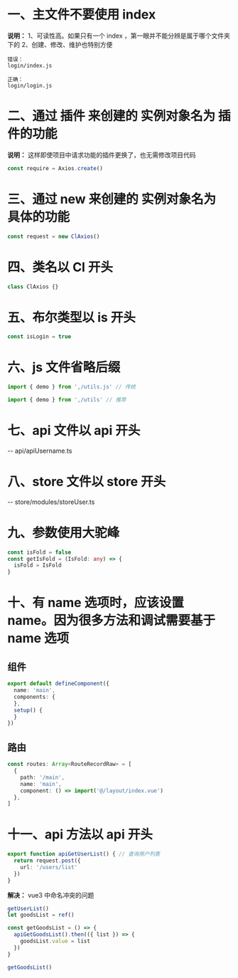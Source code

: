 # 一、主文件不要使用 index
  **说明：** 
  1、可读性高。如果只有一个 index ，第一眼并不能分辨是属于哪个文件夹下的
  2、创建、修改、维护也特别方便

  ```
  错误：
  login/index.js

  正确：
  login/login.js
  ```

# 二、通过 插件 来创建的 实例对象名为 插件的功能
  **说明：** 这样即使项目中请求功能的插件更换了，也无需修改项目代码

  ```js
  const require = Axios.create()
  ```

# 三、通过 new 来创建的 实例对象名为 具体的功能
  ```js
  const request = new ClAxios()
  ```

# 四、类名以 Cl 开头
  ```js
  class ClAxios {}
  ```

# 五、布尔类型以 is 开头
  ```js
  const isLogin = true
  ```

# 六、js 文件省略后缀
  ```js
  import { demo } from ',/utils.js' // 传统

  import { demo } from ',/utils' // 推荐
  ```

# 七、api 文件以 api 开头
  -- api/apiUsername.ts

# 八、store 文件以 store 开头
  -- store/modules/storeUser.ts

# 九、参数使用大驼峰
  ```ts
  const isFold = false
  const getIsFold = (IsFold: any) => {
    isFold = IsFold
  }
  ```

# 十、有 name 选项时，应该设置 name。因为很多方法和调试需要基于 name 选项
  ## 组件
  ```ts
  export default defineComponent({
    name: 'main',
    components: {
    },
    setup() {
    }
  })
  ```

  ## 路由
  ```ts
  const routes: Array<RouteRecordRaw> = [
    {
      path: '/main',
      name: 'main',
      component: () => import('@/layout/index.vue')
    },
  ]
  ```

# 十一、api 方法以 api 开头
  ```ts
  export function apiGetUserList() { // 查询用户列表
    return request.post({
      url: '/users/list'
    })
  }
  ```

  **解决：** vue3 中命名冲突的问题
  ```ts
  getUserList()
  let goodsList = ref()

  const getGoodsList = () => {
    apiGetGoodsList().then(({ list }) => {
      goodsList.value = list
    })
  }

  getGoodsList()
  ```